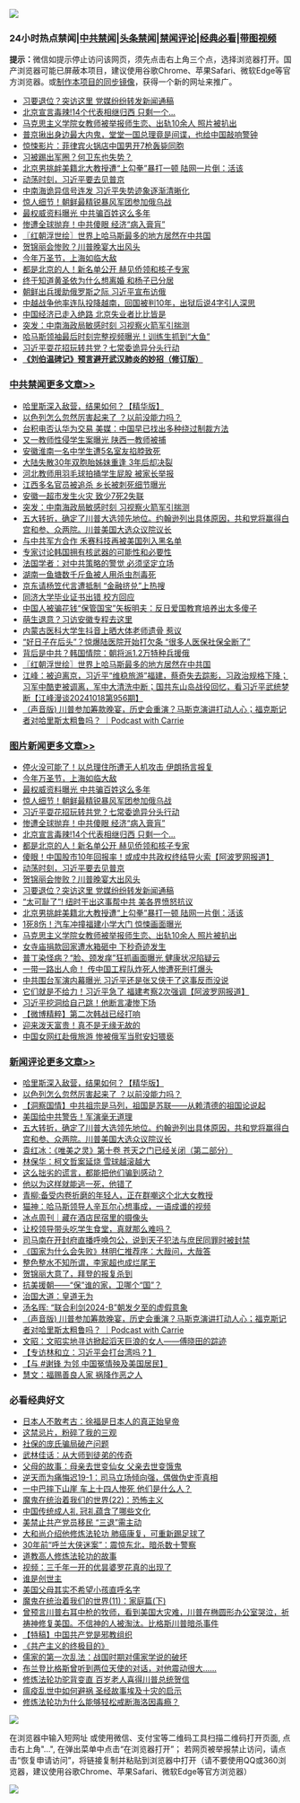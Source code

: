 ![](https://raw.githubusercontent.com/jsvpn/jsproxy/dev/64photo/fqnews-qr.jpg)

<div id="tt">
<h3>24小时热点禁闻|<a href="#%E4%B8%AD%E5%85%B1%E7%A6%81%E9%97%BB%E6%9B%B4%E5%A4%9A%E6%96%87%E7%AB%A0">中共禁闻</a>|<a href="#%E5%9B%BE%E7%89%87%E6%96%B0%E9%97%BB%E6%9B%B4%E5%A4%9A%E6%96%87%E7%AB%A0">头条禁闻</a>|<a href="#%E6%96%B0%E9%97%BB%E8%AF%84%E8%AE%BA%E6%9B%B4%E5%A4%9A%E6%96%87%E7%AB%A0">禁闻评论|<a href="#%E5%BF%85%E7%9C%8B%E7%BB%8F%E5%85%B8%E5%A5%BD%E6%96%87">经典必看</a>|<a href="https://696153.xyz/3" target="_blank">带图视频</a></h3>
<div><b>提示：</b>微信如提示停止访问该网页，须先点击右上角三个点，选择浏览器打开。国产浏览器可能已屏蔽本项目，建议使用谷歌Chrome、苹果Safari、微软Edge等官方浏览器。或<a href="%E5%88%B6%E4%BD%9Cgit%E7%A6%81%E9%97%BB%E9%95%9C%E5%83%8F.md">制作本项目的同步镜像</a>，获得一个新的网址来推广。</div>
<ul>

<li><a href="/topimagenews/20241019/2103731.md">习要退位？突访这里 党媒纷纷转发新闻通稿</a></li>
<li><a href="/topimagenews/20241019/2103794.md">北京宣言毒辣!14个代表相继归西 只剩一个…</a></li>
<li><a href="/topimagenews/20241018/2103615.md">马克思主义学院女教师被举报师生恋、出轨10余人 照片被扒出</a></li>
<li><a href="/baitai/20241018/2103611.md">普京揪出身边最大内鬼，堂堂一国总理竟是间谍，也给中国敲响警钟</a></li>
<li><a href="/worldnews/20241019/2103756.md">惊悚影片：菲律宾火锅店中国男开7枪轰毙同胞</a></li>
<li><a href="/sohnews/20241019/2103679.md">习被踢出军圈？何卫东也失势？</a></li>
<li><a href="/topimagenews/20241019/2103643.md">北京男挑衅美籍北大教授遭“上勾拳”暴打一顿 陆网一片倒：活该</a></li>
<li><a href="/topimagenews/20241019/2103754.md">动荡时刻，习近平要去见普京</a></li>
<li><a href="/ccpdope/20241019/2103880.md">中南海诡异信号连发 习近平失势迹象逐渐清晰化</a></li>
<li><a href="/topimagenews/20241019/2103810.md">惊人细节！朝鲜最精锐暴风军团参加俄乌战</a></li>
<li><a href="/topimagenews/20241019/2103819.md">最权威资料曝光 中共骗百姓这么多年</a></li>
<li><a href="/topimagenews/20241019/2103795.md">惨遭全球抛弃！中共傻眼 经济“病入膏肓”</a></li>
<li><a href="/cbnews/20241019/2103813.md">〖红朝浮世绘〗世界上哈马斯最多的地方居然在中共国</a></li>
<li><a href="/topimagenews/20241019/2103753.md">贺锦丽会惨败？川普晚宴大出风头</a></li>
<li><a href="/topimagenews/20241019/2103903.md">今年万圣节，上海如临大敌</a></li>
<li><a href="/topimagenews/20241019/2103771.md">都是北京的人！新名单公开 赫见侨领和核子专家</a></li>
<li><a href="/yule/20241019/2103663.md">终于知道黄圣依为什么想离婚 和杨子已分居</a></li>
<li><a href="/ssgc/20241019/2103705.md">朝鲜出兵援助俄罗斯之际 习近平宣布访俄</a></li>
<li><a href="/baitai/20241019/2103677.md">中越战争他率连队投降越南，回国被判10年，出狱后说4字引人深思</a></li>
<li><a href="/ccpdope/20241019/2103892.md">中国经济已走入绝路 北京失业者比比皆是</a></li>
<li><a href="/cbnews/20241019/2103940.md">突发：中南海政局敏感时刻 习视察火箭军引揣测</a></li>
<li><a href="/worldnews/20241019/2103758.md">哈马斯领袖最后时刻完整视频曝光！训练生抓到“大鱼”</a></li>
<li><a href="/topimagenews/20241019/2103809.md">习近平耍花招玩转共党？七常委诡异分头行动</a></li>
<li><b><a href="/comments/20200207/1272816.md" target="_blank">《刘伯温碑记》预言避开武汉肺炎的妙招（修订版）</a></b></li>
</ul>
</div>

<div class="catlist">
<h3><a href="/cbnews/" target="_blank">中共禁闻</a><span><a href="/cbnews/" target="_blank" rel="nofollow">更多文章>></a></span></h3>
<ul>
<li><a href="/comments/20241019/2103987.md" target="_blank">哈里斯深入敌营，结果如何？【精华版】</a></li>
<li><a href="/comments/20241019/2103960.md" target="_blank">以色列怎么忽然厉害起来了 ？以前没能力吗？</a></li>
<li><a href="/cbnews/20241019/2103969.md" target="_blank">台积电否认华为交易 美媒：中国早已找出多种绕过制裁方法</a></li>
<li><a href="/cbnews/20241019/2103968.md" target="_blank">又一教师性侵学生案曝光 陕西一教师被捕</a></li>
<li><a href="/cbnews/20241019/2103967.md" target="_blank">安徽淮南一名中学生遭5名室友掐脖致死</a></li>
<li><a href="/cbnews/20241019/2103966.md" target="_blank">大陆失散30年双胞胎姊妹重逢 3年后却决裂</a></li>
<li><a href="/cbnews/20241019/2103965.md" target="_blank">河北教师用羽毛球拍捅学生屁股 被家长举报</a></li>
<li><a href="/cbnews/20241019/2103964.md" target="_blank">江西多名官员被追杀 乡长被刺死细节曝光</a></li>
<li><a href="/cbnews/20241019/2103963.md" target="_blank">安徽一超市发生火灾 致少7死2失联</a></li>
<li><a href="/cbnews/20241019/2103940.md" target="_blank">突发：中南海政局敏感时刻 习视察火箭军引揣测</a></li>
<li><a href="/comments/20241019/2103934.md" target="_blank">五大转折，确定了川普大选领先地位。约翰逊列出具体原因，共和党将赢得白宫和参、众两院。川普美国大选众议院议长</a></li>
<li><a href="/cbnews/20241019/2103866.md" target="_blank">与中共军方合作 禾赛科技再被美国列入黑名单</a></li>
<li><a href="/cbnews/20241019/2103865.md" target="_blank">专家讨论韩国拥有核武器的可能性和必要性</a></li>
<li><a href="/cbnews/20241019/2103864.md" target="_blank">法国学者：对中共策略的警觉 必须坚定立场</a></li>
<li><a href="/cbnews/20241019/2103863.md" target="_blank">湖南一鱼塘数千斤鱼被人用杀虫剂毒死</a></li>
<li><a href="/cbnews/20241019/2103862.md" target="_blank">京东请杨笠代言遭抵制 “金融挤兑”上热搜</a></li>
<li><a href="/cbnews/20241019/2103861.md" target="_blank">同济大学毕业证书出错 校方回应</a></li>
<li><a href="/cbnews/20241019/2103860.md" target="_blank">中国人被骗花钱“保管国宝”矢板明夫：反日爱国教育培养出太多傻子</a></li>
<li><a href="/cbnews/20241019/2103849.md" target="_blank">萌生退意？习访安徽专程去这里</a></li>
<li><a href="/cbnews/20241019/2103848.md" target="_blank">内蒙古医科大学生抖音上晒大体老师遗骨 惹议</a></li>
<li><a href="/cbnews/20241019/2103847.md" target="_blank">“好日子在后头”？惊爆陆医院开始打欠条 “很多人医保社保全断了”</a></li>
<li><a href="/cbnews/20241019/2103839.md" target="_blank">背后是中共？韩国情院：朝将派1.2万特种兵援俄</a></li>
<li><a href="/cbnews/20241019/2103813.md" target="_blank">〖红朝浮世绘〗世界上哈马斯最多的地方居然在中共国</a></li>
<li><a href="/cbnews/20241019/2103778.md" target="_blank">江峰：被迫离京，习近平“维稳旅游”福建，蔡奇失去踪影，习政治规格下降；习军中酷吏被调离，军中大清洗中断；国共东山岛战役回忆，看习近平武统梦断【江峰漫谈20241018第956期】</a></li>
<li><a href="/comments/20241019/2103775.md" target="_blank">（声音版) 川普参加筹款晚宴，历史会重演？马斯克演讲打动人心；福克斯记者对哈里斯太粗鲁吗？ ｜Podcast with Carrie</a></li>

</ul>
</div>
<div class="catlist">
<h3><a href="/topimagenews/" target="_blank">图片新闻</a><span><a href="/topimagenews/" target="_blank" rel="nofollow">更多文章>></a></span></h3>
<ul>
<li><a href="/topimagenews/20241019/2103962.md" target="_blank">停火没可能了！以总理住所遭无人机攻击 伊朗扬言报复</a></li>
<li><a href="/topimagenews/20241019/2103903.md" target="_blank">今年万圣节，上海如临大敌</a></li>
<li><a href="/topimagenews/20241019/2103819.md" target="_blank">最权威资料曝光 中共骗百姓这么多年</a></li>
<li><a href="/topimagenews/20241019/2103810.md" target="_blank">惊人细节！朝鲜最精锐暴风军团参加俄乌战</a></li>
<li><a href="/topimagenews/20241019/2103809.md" target="_blank">习近平耍花招玩转共党？七常委诡异分头行动</a></li>
<li><a href="/topimagenews/20241019/2103795.md" target="_blank">惨遭全球抛弃！中共傻眼 经济“病入膏肓”</a></li>
<li><a href="/topimagenews/20241019/2103794.md" target="_blank">北京宣言毒辣!14个代表相继归西 只剩一个…</a></li>
<li><a href="/topimagenews/20241019/2103771.md" target="_blank">都是北京的人！新名单公开 赫见侨领和核子专家</a></li>
<li><a href="/topimagenews/20241019/2103770.md" target="_blank">傻眼！中国股市10年回报率！或成中共政权终结导火索【阿波罗网报道】</a></li>
<li><a href="/topimagenews/20241019/2103754.md" target="_blank">动荡时刻，习近平要去见普京</a></li>
<li><a href="/topimagenews/20241019/2103753.md" target="_blank">贺锦丽会惨败？川普晚宴大出风头</a></li>
<li><a href="/topimagenews/20241019/2103731.md" target="_blank">习要退位？突访这里 党媒纷纷转发新闻通稿</a></li>
<li><a href="/topimagenews/20241019/2103730.md" target="_blank">&#8220;太可耻了&#8221;! 纽时干出这事帮中共 美各界愤怒抗议</a></li>
<li><a href="/topimagenews/20241019/2103643.md" target="_blank">北京男挑衅美籍北大教授遭“上勾拳”暴打一顿 陆网一片倒：活该</a></li>
<li><a href="/topimagenews/20241019/2103642.md" target="_blank">1死8伤！汽车冲撞福建小学大门 惊悚画面曝光</a></li>
<li><a href="/topimagenews/20241018/2103615.md" target="_blank">马克思主义学院女教师被举报师生恋、出轨10余人 照片被扒出</a></li>
<li><a href="/topimagenews/20241018/2103556.md" target="_blank">女寺庙捐款回家遭水箱砸中 下秒奇迹发生</a></li>
<li><a href="/topimagenews/20241018/2103555.md" target="_blank">普丁染怪病？“脸、颈发痒”狂抓画面曝光 健康状况陷疑云</a></li>
<li><a href="/topimagenews/20241018/2103554.md" target="_blank">一带一路出人命！ 传中国工程队炸死人惨遭死刑打爆头</a></li>
<li><a href="/topimagenews/20241018/2103387.md" target="_blank">中共围台军演内幕曝光 习近平还是张又侠干了这事反而没说</a></li>
<li><a href="/topimagenews/20241018/2103365.md" target="_blank">它们就是不给力！习近平急了 福建考察2次强调【阿波罗网报道】</a></li>
<li><a href="/topimagenews/20241018/2103354.md" target="_blank">习近平挖洞给自己跳！他断言凄惨下场</a></li>
<li><a href="/topimagenews/20241018/2103353.md" target="_blank">【微博精粹】第二次韩战已经打响</a></li>
<li><a href="/topimagenews/20241018/2103352.md" target="_blank">迎来泼天富贵！真不是无缘无故的</a></li>
<li><a href="/topimagenews/20241018/2103343.md" target="_blank">中国女网红赴俄旅游 惨被俄军当慰安妇猥亵</a></li>

</ul>
</div>
<div class="catlist">
<h3><a href="/comments/" target="_blank">新闻评论</a><span><a href="/comments/" target="_blank" rel="nofollow">更多文章>></a></span></h3>
<ul>
<li><a href="/comments/20241019/2103987.md" target="_blank">哈里斯深入敌营，结果如何？【精华版】</a></li>
<li><a href="/comments/20241019/2103960.md" target="_blank">以色列怎么忽然厉害起来了 ？以前没能力吗？</a></li>
<li><a href="/comments/20241019/2103941.md" target="_blank">【洞察国情】中共祖宗是马列，祖国是苏联——从赖清德的祖国论说起</a></li>
<li><a href="/comments/20241019/2103938.md" target="_blank">美国给中共警告！军演毫无道理</a></li>
<li><a href="/comments/20241019/2103934.md" target="_blank">五大转折，确定了川普大选领先地位。约翰逊列出具体原因，共和党将赢得白宫和参、众两院。川普美国大选众议院议长</a></li>
<li><a href="/comments/20241019/2103931.md" target="_blank">袁红冰：《唯美之灵》第十卷 苍天之门已经关闭（第二部分）</a></li>
<li><a href="/comments/20241019/2103873.md" target="_blank">林保华：柯文哲案延烧 雪球越滚越大</a></li>
<li><a href="/comments/20241019/2103851.md" target="_blank">这么拙劣的谎言，都能把他们骗到感动？</a></li>
<li><a href="/comments/20241019/2103850.md" target="_blank">他以为这样就能逃一死，他错了</a></li>
<li><a href="/comments/20241019/2103842.md" target="_blank">青柳:备受内卷折磨的年轻人，正在群嘲这个北大女教授</a></li>
<li><a href="/comments/20241019/2103823.md" target="_blank">猫神：哈马斯领导人辛瓦尔心想事成，一语成谶的视频</a></li>
<li><a href="/comments/20241019/2103822.md" target="_blank">冰点周刊｜藏在酒店民宿里的摄像头</a></li>
<li><a href="/comments/20241019/2103821.md" target="_blank">让校领导带头吃学生食堂，真就那么难吗？</a></li>
<li><a href="/comments/20241019/2103820.md" target="_blank">司马南在开封府直播呼唤包公，说到天子犯法与庶民同罪时被封禁</a></li>
<li><a href="/comments/20241019/2103811.md" target="_blank">《国家为什么会失败》林明仁推荐序：大哉问，大哉答</a></li>
<li><a href="/comments/20241019/2103799.md" target="_blank">整色整水不知所谓，李家超也成烂尾王</a></li>
<li><a href="/comments/20241019/2103798.md" target="_blank">贺锦丽大意了，拜登的报复杀到</a></li>
<li><a href="/comments/20241019/2103797.md" target="_blank">抗美援朝——“保”谁的家，卫哪个“国”？</a></li>
<li><a href="/comments/20241019/2103784.md" target="_blank">治国大道：皇道无为</a></li>
<li><a href="/comments/20241019/2103783.md" target="_blank">汤名晖: “联合利剑2024-B”朝发夕至的虚假意象</a></li>
<li><a href="/comments/20241019/2103775.md" target="_blank">（声音版) 川普参加筹款晚宴，历史会重演？马斯克演讲打动人心；福克斯记者对哈里斯太粗鲁吗？ ｜Podcast with Carrie</a></li>
<li><a href="/comments/20241019/2103769.md" target="_blank">文昭：文昭实地寻访掀起滔天巨浪的女人——傅晓田的踪迹</a></li>
<li><a href="/comments/20241019/2103749.md" target="_blank">【专访林和立：习近平会打台湾吗？】</a></li>
<li><a href="/comments/20241019/2103748.md" target="_blank">【与 #谢锋 为邻 中国冤情殃及美国居民】</a></li>
<li><a href="/comments/20241019/2103732.md" target="_blank">慧文：福赐善良人家 祸降作恶之人</a></li>

</ul>
</div>

<div class="catlist">
<h3>必看经典好文</h3>
<ul>
<li><a href="/sohnews/20160609/543313.md" target="_blank">日本人不敢考古：徐福是日本人的真正始皇帝</a></li>
<li><a href="/yule/20210123/1473216.md" target="_blank">这禁忌片，粉碎了我的三观</a></li>
<li><a href="/comments/20230906/1929991.md" target="_blank">社保的庞氏骗局破产问题</a></li>
<li><a href="/topimagenews/20130216/104433.md" target="_blank">武林佳话：从大师到徒弟的传奇</a></li>
<li><a href="/cbnews/20210507/1541162.md" target="_blank">父母的故事：母亲去世变仙女 父亲去世变饿鬼</a></li>
<li><a href="/tculture/20190304/1091072.md" target="_blank">逆天而为痛悔迟19-1：司马立场倾向强，偶做伪史歪真相</a></li>
<li><a href="/cbnews/20200611/1343057.md" target="_blank">一中巴摔下山崖 车上十四人惨死 他们是什么人？</a></li>
<li><a href="/comments/20180804/981524.md" target="_blank">魔鬼在统治着我们的世界(22)：恐怖主义</a></li>
<li><a href="/bannedvideo/20211002/1631942.md" target="_blank">中国传统成人礼 冠礼蕴含了哪些文化</a></li>
<li><a href="/cbnews/20201004/1408019.md" target="_blank">美禁止共产党员移民 “三退”需主动</a></li>
<li><a href="/comments/20240104/1982860.md" target="_blank">大和尚介绍他修炼法轮功 肺癌康复，可重新踢足球了</a></li>
<li><a href="/topimagenews/20171017/843193.md" target="_blank">30年前“呼兰大侠迷案”：震惊东北，暗杀数十警察</a></li>
<li><a href="/comments/20200805/1375080.md" target="_blank">道教高人修炼法轮功的故事</a></li>
<li><a href="/aomi/qiwen/20151223/484507.md" target="_blank">视频：三千年一开的优昙婆罗花真的出现了</a></li>
<li><a href="/comments/20240825/2079044.md" target="_blank">谁是创世主</a></li>
<li><a href="/comments/20240123/1991594.md" target="_blank">美国父母其实不希望小孩直呼名字</a></li>
<li><a href="/topimagenews/20180530/950691.md" target="_blank">魔鬼在统治着我们的世界(11)：家庭篇(下)</a></li>
<li><a href="/comments/20240814/2074560.md" target="_blank">曾预言川普右耳中枪的牧师，看到美国大灾难，川普在椭圆形办公室哭泣，祈祷神修复美国。不信神的人被淘汰。比格斯川普暗杀事件</a></li>
<li><a href="/comments/20190701/1151501.md" target="_blank">【特稿】中国共产党是邪教组织</a></li>
<li><a href="/bookwiki/20171120/858084.md" target="_blank">《共产主义的终极目的》</a></li>
<li><a href="/comments/20191110/1037275.md" target="_blank">儒家的第一次乱法：战国时期对儒家学说的破坏</a></li>
<li><a href="/sohnews/20240923/2092491.md" target="_blank">布兰登比格斯曾听到两位天使的对话，对他震动很大&#8230;&#8230;</a></li>
<li><a href="/comments/20210720/1502969.md" target="_blank">修炼法轮功驼背变直 百岁老人喜得川普总统贺信</a></li>
<li><a href="/comments/20200618/1346823.md" target="_blank">瘟疫乱世中如何避祸 圣经故事埃及十灾的启示</a></li>
<li><a href="/cbnews/20220601/1740227.md" target="_blank">修炼法轮功为什么能够轻松戒断海洛因毒瘾？</a></li>

</ul>
</div>

![](https://raw.githubusercontent.com/jsvpn/jsproxy/dev/64photo/fqnews-qr.jpg)

在浏览器中输入短网址 或使用微信、支付宝等二维码工具扫描二维码打开页面, 点击右上角"...", 在弹出菜单中点击“在浏览器打开”； 若网页被举报禁止访问，请点击“恢复申请访问”，将链接复制并粘贴到浏览器中打开（请不要使用QQ或360浏览器，建议使用谷歌Chrome、苹果Safari、微软Edge等官方浏览器）

![](https://raw.githubusercontent.com/jsvpn/jsproxy/dev/64photo/wx.jpg)